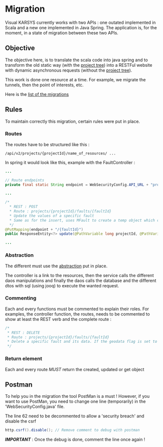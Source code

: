 # Migration

Visual KARSYS currently works with two APIs : one outated implemented in Scala and a new one implemented in Java Spring. The application is, for the moment, in a state of migration between these two APIs.

## Objective
The objective here, is to translate the scala code into java spring and to transform the old static way (with the [project tree](project-tree.md)) into a RESTFul website with dynamic asynchronous requests (without the [project tree](project-tree.md)).

This work is done one resource at a time. For example, we migrate the tunnels, then the point of interests, etc.

Here is the [list of the migrations](https://trello.com/c/SM3vC4h3/1606-finish-migrating-backend-from-scala-to-java)

## Rules
To maintain correctly this migration, certain rules were put in place.

### Routes
The routes have to be structured like this :

```
/api/v2/projects/{projectId}/name_of_resources/ ...
```

In spring it would look like this, example with the FaultController :

```java
...

// Route endpoints
private final static String endpoint = WebSecurityConfig.API_URL + "projects/{projectId}/faults";

...

/*
  * REST : POST
  * Route : projects/{projectId}/faults/{faultId}
  * Update the values of a specific fault
  * Same as for the insert, uses MFault to create a temp object which contains all the fault data.
  */
@PutMapping(endpoint + "/{faultId}")
public ResponseEntity<?> update(@PathVariable long projectId, @PathVariable long faultId, @RequestBody MFiniteFault fault) {

...

```

### Abstraction
The different must use the [abstraction](abstraction.md) put in place.

The controller is a link to the resources, then the service calls the different daos manipulations and finally the daos calls the database and the different dtos with sql (using jooq) to execute the wanted request.

### Commenting
Each and every functions must be commented to explain their roles. For examples, the controller function, the routes, needs to be commented to show at least the REST verb and the complete route :

```java
/*
 * REST : DELETE
 * Route : projects/{projectId}/faults/{faultId}
 * Delete a specific fault and its data. If the geodata flag is set to true, then also delete all the fault's geodata (foliations and interfaces)
 */
```

### Return element
Each and every route *MUST* return the created, updated or get object

## Postman
To help you in the migration the tool PostMan is a must ! However, if you want to use PostMan, you need to change one line (temporarily) in the 'WebSecurityConfig.java' file.

The line 62 need to be decommented to allow a 'security breach' and disable the csrf

```java
http.csrf().disable(); // Remove comment to debug with postman
```

***IMPORTANT*** : Once the debug is done, comment the line once again !
